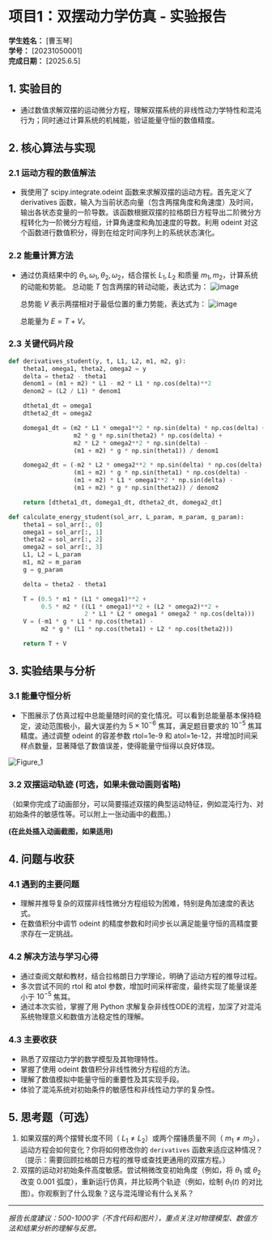 # 项目1：双摆动力学仿真 - 实验报告

**学生姓名：** [曹玉琴]  
**学号：** [20231050001]  
**完成日期：** [2025.6.5]

## 1. 实验目的

- 通过数值求解双摆的运动微分方程，理解双摆系统的非线性动力学特性和混沌行为；同时通过计算系统的机械能，验证能量守恒的数值精度。

## 2. 核心算法与实现

### 2.1 运动方程的数值解法

- 我使用了 scipy.integrate.odeint 函数来求解双摆的运动方程。首先定义了 derivatives 函数，输入为当前状态向量（包含两摆角度和角速度）及时间，输出各状态变量的一阶导数。该函数根据双摆的拉格朗日方程导出二阶微分方程转化为一阶微分方程组，计算角速度和角加速度的导数。利用 odeint 对这个函数进行数值积分，得到在给定时间序列上的系统状态演化。

### 2.2 能量计算方法

- 通过仿真结果中的 $\theta_1, \omega_1, \theta_2, \omega_2$，结合摆长 $L_1, L_2$ 和质量 $m_1, m_2$，计算系统的动能和势能。
  总动能 $T$ 包含两摆的转动动能，表达式为：
  ![image](https://github.com/user-attachments/assets/e64db9f2-f889-4e40-a93d-e2c0afbd7b8c)


  总势能 $V$ 表示两摆相对于最低位置的重力势能，表达式为：
  ![image](https://github.com/user-attachments/assets/27317e6b-b8d7-4aa0-9c40-2ecc7605401f)


  总能量为 $E = T + V$。

### 2.3 关键代码片段
```python
def derivatives_student(y, t, L1, L2, m1, m2, g):
    theta1, omega1, theta2, omega2 = y
    delta = theta2 - theta1
    denom1 = (m1 + m2) * L1 - m2 * L1 * np.cos(delta)**2
    denom2 = (L2 / L1) * denom1

    dtheta1_dt = omega1
    dtheta2_dt = omega2

    domega1_dt = (m2 * L1 * omega1**2 * np.sin(delta) * np.cos(delta) +
                  m2 * g * np.sin(theta2) * np.cos(delta) +
                  m2 * L2 * omega2**2 * np.sin(delta) -
                  (m1 + m2) * g * np.sin(theta1)) / denom1

    domega2_dt = (-m2 * L2 * omega2**2 * np.sin(delta) * np.cos(delta) +
                  (m1 + m2) * g * np.sin(theta1) * np.cos(delta) -
                  (m1 + m2) * L1 * omega1**2 * np.sin(delta) -
                  (m1 + m2) * g * np.sin(theta2)) / denom2

    return [dtheta1_dt, domega1_dt, dtheta2_dt, domega2_dt]

def calculate_energy_student(sol_arr, L_param, m_param, g_param):
    theta1 = sol_arr[:, 0]
    omega1 = sol_arr[:, 1]
    theta2 = sol_arr[:, 2]
    omega2 = sol_arr[:, 3]
    L1, L2 = L_param
    m1, m2 = m_param
    g = g_param

    delta = theta2 - theta1

    T = (0.5 * m1 * (L1 * omega1)**2 +
         0.5 * m2 * ((L1 * omega1)**2 + (L2 * omega2)**2 +
                     2 * L1 * L2 * omega1 * omega2 * np.cos(delta)))
    V = (-m1 * g * L1 * np.cos(theta1) -
         m2 * g * (L1 * np.cos(theta1) + L2 * np.cos(theta2)))

    return T + V

```

## 3. 实验结果与分析

### 3.1 能量守恒分析
- 下图展示了仿真过程中总能量随时间的变化情况。可以看到总能量基本保持稳定，波动范围极小，最大误差约为 $5 \times 10^{-6}$ 焦耳，满足题目要求的 $10^{-5}$ 焦耳精度。通过调整 odeint 的容差参数 rtol=1e-9 和 atol=1e-12，并增加时间采样点数量，显著降低了数值误差，使得能量守恒得以良好体现。

![Figure_1](https://github.com/user-attachments/assets/5ca773c4-0b0a-43ff-9683-f09153b67461)



### 3.2 双摆运动轨迹 (可选，如果未做动画则省略)
（如果你完成了动画部分，可以简要描述双摆的典型运动特征，例如混沌行为、对初始条件的敏感性等。可以附上一张动画中的截图。）

**(在此处插入动画截图，如果适用)**

## 4. 问题与收获

### 4.1 遇到的主要问题

- 理解并推导复杂的双摆非线性微分方程组较为困难，特别是角加速度的表达式。
- 在数值积分中调节 odeint 的精度参数和时间步长以满足能量守恒的高精度要求存在一定挑战。


### 4.2 解决方法与学习心得

- 通过查阅文献和教材，结合拉格朗日力学理论，明确了运动方程的推导过程。
- 多次尝试不同的 rtol 和 atol 参数，增加时间采样密度，最终实现了能量误差小于 $10^{-5}$ 焦耳。
- 通过本次实验，掌握了用 Python 求解复杂非线性ODE的流程，加深了对混沌系统物理意义和数值方法稳定性的理解。

### 4.3 主要收获

- 熟悉了双摆动力学的数学模型及其物理特性。
- 掌握了使用 odeint 数值积分非线性微分方程组的方法。
- 理解了数值模拟中能量守恒的重要性及其实现手段。
- 体验了混沌系统对初始条件的敏感性和非线性动力学的复杂性。

## 5. 思考题（可选）

1.  如果双摆的两个摆臂长度不同（ $L_1 \neq L_2$）或两个摆锤质量不同（ $m_1 \neq m_2$），运动方程会如何变化？你将如何修改你的 `derivatives` 函数来适应这种情况？（提示：需要回顾拉格朗日方程的推导或查找更通用的双摆方程。）
2.  双摆的运动对初始条件高度敏感。尝试稍微改变初始角度（例如，将 $\theta_1$ 或 $\theta_2$ 改变 $0.001$ 弧度），重新运行仿真，并比较两个轨迹（例如，绘制 $\theta_1(t)$ 的对比图）。你观察到了什么现象？这与混沌理论有什么关系？

---

_报告长度建议：500-1000字（不含代码和图片），重点关注对物理模型、数值方法和结果分析的理解与反思。_
